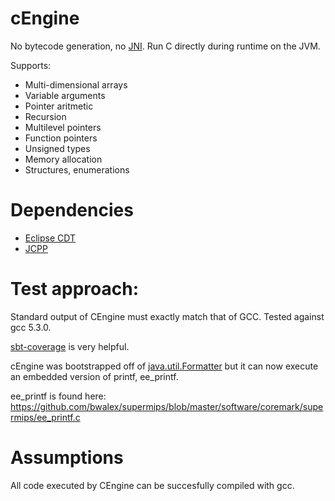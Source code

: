 # cEngine

No bytecode generation, no [JNI](https://en.wikipedia.org/wiki/Java_Native_Interface). Run C directly during runtime on the JVM.

Supports:
- Multi-dimensional arrays
- Variable arguments
- Pointer aritmetic
- Recursion
- Multilevel pointers
- Function pointers
- Unsigned types
- Memory allocation
- Structures, enumerations

# Dependencies

* [Eclipse CDT](https://eclipse.org/cdt/)
* [JCPP](http://www.anarres.org/projects/jcpp/)

# Test approach:
Standard output of CEngine must exactly match that of GCC.  Tested against gcc 5.3.0.

[sbt-coverage](https://github.com/scoverage/sbt-scoverage) is very helpful.

cEngine was bootstrapped off of [java.util.Formatter](https://docs.oracle.com/javase/7/docs/api/java/util/Formatter.html) but it can now execute an embedded version of printf, ee_printf.

ee_printf is found here:
https://github.com/bwalex/supermips/blob/master/software/coremark/supermips/ee_printf.c

# Assumptions
All code executed by CEngine can be succesfully compiled with gcc.  
